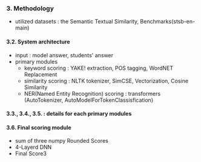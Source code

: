 ### 3. Methodology
* utilized datasets : the Semantic Textual Similarity, Benchmarks(stsb-en-main)
#### 3.2. System architecture
* input : model answer, students' answer
* primary modules
	* keyword scoring : YAKE! extraction, POS tagging, WordNET Replacement
	* similarity scoring : NLTK tokenizer, SimCSE, Vectorization,  Cosine Similarity
	* NER(Named Entity Recognition) scoring : transformers (AutoTokenizer, AutoModelForTokenClassisfication)
#### 3.3., 3.4., 3.5. : details for each primary modules
#### 3.6. Final scoring module
* sum  of three numpy Rounded Scores
* 4-Layerd DNN
* Final Score3